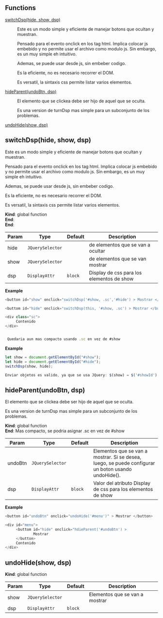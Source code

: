 ## Functions

<dl>
<dt><a href="#switchDsp">switchDsp(hide, show, dsp)</a></dt>
<dd><p>Este es un modo simple y eficiente de manejar botons que ocultan y muestran.</p>
<p> Pensado para el evento onclick en los tag html. Implica colocar js embebido y no
permite usar el archivo como modulo js. Sin embargo, es un muy simple eh intuitivo.</p>
<p>Ademas, se puede usar desde js, sin embeber codigo.</p>
<p>Es la eficiente, no es necesario recorrer el DOM.</p>
<p>Es versatil, la sintaxis css permite listar varios elementos.</p>
</dd>
<dt><a href="#hideParent">hideParent(undoBtn, dsp)</a></dt>
<dd><p>El elemento que se clickea debe ser hijo de aquel que se oculta. </p>
<p>Es una version de turnDsp mas simple para un subconjunto de los problemas.</p>
</dd>
<dt><a href="#undoHide">undoHide(show, dsp)</a></dt>
<dd></dd>
</dl>

<a name="switchDsp"></a>

## switchDsp(hide, show, dsp)
Este es un modo simple y eficiente de manejar botons que ocultan y muestran. Pensado para el evento onclick en los tag html. Implica colocar js embebido y nopermite usar el archivo como modulo js. Sin embargo, es un muy simple eh intuitivo.Ademas, se puede usar desde js, sin embeber codigo.Es la eficiente, no es necesario recorrer el DOM.Es versatil, la sintaxis css permite listar varios elementos.

**Kind**: global function  
**End**:   
**End**:   

| Param | Type | Default | Description |
| --- | --- | --- | --- |
| hide | <code>JQuerySelector</code> |  | de elementos que se van a ocultar |
| show | <code>JQuerySelector</code> |  | de elementos que se van mostrar |
| dsp | <code>DisplayAttr</code> | <code>block</code> | Display de css para los elementos de show |

**Example**  
```js
<button id="show" onclick="switchDsp('#show, .sc','#hide') > Mostrar </button><buttom id="hide" onclick="switchDsp(this, '#show, .sc') > Mostrar </button><div class="sc">      Contenido </div> Quedaria aun mas compacto usando .sc en vez de #show
```
**Example**  
```js
let show = document.getElementById("#show");let hide = document.getElementById("#hide");switchDsp(show, hide);Enviar objetos es valido, ya que se usa JQuery: $(show) = $('#showId')
```
<a name="hideParent"></a>

## hideParent(undoBtn, dsp)
El elemento que se clickea debe ser hijo de aquel que se oculta. Es una version de turnDsp mas simple para un subconjunto de los problemas.

**Kind**: global function  
**End**: Mas compacto, se podria asignar .sc en vez de #show  

| Param | Type | Default | Description |
| --- | --- | --- | --- |
| undoBtn | <code>JQuerySelector</code> |  | Elementos que se van a mostrar. Si se desea, luego, se puede configurar un boton usando undoHide(). |
| dsp | <code>DisplayAttr</code> | <code>block</code> | Valor del atributo Display de css para los elementos de show |

**Example**  
```js
<button id="undoBtn" onclick="undoHide('#menu')" > Mostrar </button><div id="menu">      <buttom id="hide" onclick="hdieParent('#undoBtn') >              Mostrar      </button>     Contenido </div>
```
<a name="undoHide"></a>

## undoHide(show, dsp)
**Kind**: global function  

| Param | Type | Default | Description |
| --- | --- | --- | --- |
| show | <code>JQuerySelector</code> |  | Elementos que se van a mostrar |
| dsp | <code>DisplayAttr</code> | <code>block</code> |  |

